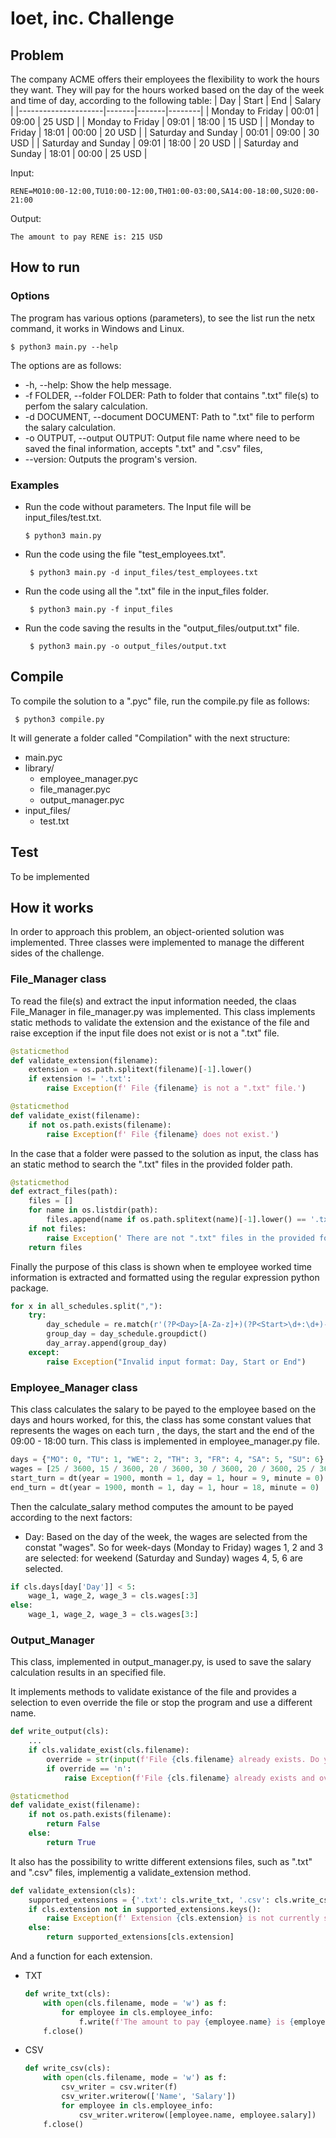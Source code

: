 # Ioet, inc. Challenge

## Problem
The company ACME offers their employees the flexibility to work the hours they want. They will pay for the hours worked based on the day of the week and time of day, according to the following table:
| Day                 | Start | End   | Salary |
|---------------------|-------|-------|--------|
| Monday to Friday    | 00:01 | 09:00 | 25 USD |
| Monday to Friday    | 09:01 | 18:00 | 15 USD |
| Monday to Friday    | 18:01 | 00:00 | 20 USD |
| Saturday and Sunday | 00:01 | 09:00 | 30 USD |
| Saturday and Sunday | 09:01 | 18:00 | 20 USD |
| Saturday and Sunday | 18:01 | 00:00 | 25 USD |

Input:

	RENE=MO10:00-12:00,TU10:00-12:00,TH01:00-03:00,SA14:00-18:00,SU20:00-21:00

Output:

	The amount to pay RENE is: 215 USD

## How to run
### Options
The program has various options (parameters), to see the list run the netx command, it works in Windows and Linux.

`$ python3 main.py --help`

The options are as follows:
- -h, --help: Show the help message.
- -f FOLDER, --folder FOLDER: Path to folder that contains ".txt" file(s) to perfom the salary calculation.
- -d DOCUMENT, --document DOCUMENT: Path to ".txt" file to perform the salary calculation.
- -o OUTPUT, --output OUTPUT: Output file name where need to be saved the final information, accepts ".txt" and ".csv" files,
- --version: Outputs the program's version.
### Examples
- Run the code without parameters. The Input file will be input_files/test.txt.

	` $ python3 main.py `
- Run the code using the file "test_employees.txt". 

	` $ python3 main.py -d input_files/test_employees.txt`
- Run the code using all the ".txt" file in the input_files folder.

	` $ python3 main.py -f input_files`
- Run the code saving the results in the "output_files/output.txt" file.

	` $ python3 main.py -o output_files/output.txt`
## Compile
To compile the solution to a ".pyc" file, run the compile.py file as follows:

` $ python3 compile.py`

It will generate a folder called "Compilation" with the next structure:
- main.pyc
- library/
	- employee_manager.pyc
	- file_manager.pyc
	- output_manager.pyc
- input_files/
	- test.txt

## Test
To be implemented

## How it works
In order to approach this problem, an object-oriented solution was implemented. Three classes were implemented to manage the different sides of the challenge.

### File_Manager class
To read the file(s) and extract the input information needed, the claas File_Manager in file_manager.py was implemented. This class implements static methods to validate the extension and the existance of the file and raise exception if the input file does not exist or is not a ".txt" file.

```python
@staticmethod
def validate_extension(filename):
	extension = os.path.splitext(filename)[-1].lower()
	if extension != '.txt':
		raise Exception(f' File {filename} is not a ".txt" file.')

@staticmethod
def validate_exist(filename):
	if not os.path.exists(filename):
		raise Exception(f' File {filename} does not exist.')
```

In the case that a folder were passed to the solution as input, the class has an static method to search the ".txt" files in the provided folder path.

```python
@staticmethod
def extract_files(path):
	files = []
	for name in os.listdir(path):
		files.append(name if os.path.splitext(name)[-1].lower() == '.txt' else None)
	if not files:
		raise Exception(' There are not ".txt" files in the provided folder.')
	return files
```

Finally the purpose of this class is shown when te employee worked time information is extracted and formatted using the regular expression python package.

```python
for x in all_schedules.split(","):
	try:
		day_schedule = re.match(r'(?P<Day>[A-Za-z]+)(?P<Start>\d+:\d+)-(?P<End>\d+:\d+)', x)
		group_day = day_schedule.groupdict()
		day_array.append(group_day)
	except:
		raise Exception("Invalid input format: Day, Start or End")
```

### Employee_Manager class

This class calculates the salary to be payed to the employee based on the days and hours worked, for this, the class has some constant values that represents the wages on each turn , the days, the start and the end of the 09:00 - 18:00 turn. This class is implemented in employee_manager.py file.

```python
days = {"MO": 0, "TU": 1, "WE": 2, "TH": 3, "FR": 4, "SA": 5, "SU": 6}
wages = [25 / 3600, 15 / 3600, 20 / 3600, 30 / 3600, 20 / 3600, 25 / 3600]
start_turn = dt(year = 1900, month = 1, day = 1, hour = 9, minute = 0)
end_turn = dt(year = 1900, month = 1, day = 1, hour = 18, minute = 0)
```

Then the calculate_salary method computes the amount to be payed according to the next factors:

- Day: Based on the day of the week, the wages are selected from the constat "wages". So for week-days (Monday to Friday) wages 1, 2 and 3 are selected: for weekend (Saturday and Sunday) wages 4, 5, 6 are selected.

```python
if cls.days[day['Day']] < 5:
	wage_1, wage_2, wage_3 = cls.wages[:3]
else:
	wage_1, wage_2, wage_3 = cls.wages[3:]
```

### Output_Manager

This class, implemented in output_manager.py, is used to save the salary calculation results in an specified file.

It implements methods to validate existance of the file and provides a selection to even override the file or stop the program and use a different name.

```python
def write_output(cls):
	...
	if cls.validate_exist(cls.filename):
		override = str(input(f'File {cls.filename} already exists. Do you want to override it? [y/Y][n/N]: ')).lower()
		if override == 'n':
			raise Exception(f'File {cls.filename} already exists and override was denied. Try another name for the output file.')

@staticmethod
def validate_exist(filename):
	if not os.path.exists(filename):
		return False
	else:
		return True
```

It also has the possibility to writte different extensions files, such as ".txt" and ".csv" files, implementig a validate_extension method.

```python
def validate_extension(cls):
	supported_extensions = {'.txt': cls.write_txt, '.csv': cls.write_csv}
	if cls.extension not in supported_extensions.keys():
		raise Exception(f' Extension {cls.extension} is not currently supported as output.')
	else:
		return supported_extensions[cls.extension]
```

And a function for each extension.

- TXT
	```python
	def write_txt(cls):
		with open(cls.filename, mode = 'w') as f:
			for employee in cls.employee_info:
				f.write(f'The amount to pay {employee.name} is {employee.salary} USD\n')
		f.close()
	```

- CSV
	```python
	def write_csv(cls):
		with open(cls.filename, mode = 'w') as f:
			csv_writer = csv.writer(f)
			csv_writer.writerow(['Name', 'Salary'])
			for employee in cls.employee_info:
				csv_writer.writerow([employee.name, employee.salary])
		f.close()
	```





